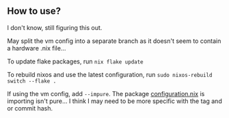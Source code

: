 ## How to use?

I don't know, still figuring this out.

May split the vm config into a separate branch as it doesn't seem to contain a hardware .nix file...

To update flake packages, run `nix flake update`

To rebuild nixos and use the latest configuration, run `sudo nixos-rebuild switch --flake .`

If using the vm config, add `--impure`. The package [configuration.nix](./configuration.nix) is importing isn't pure... 
I think I may need to be more specific with the tag and or commit hash.


